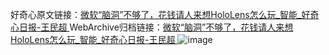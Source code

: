 好奇心原文链接：[微软“脑洞”不够了，花钱请人来想HoloLens怎么玩_智能_好奇心日报-王民超 ](https://www.qdaily.com/articles/11759.html)
WebArchive归档链接：[微软“脑洞”不够了，花钱请人来想HoloLens怎么玩_智能_好奇心日报-王民超 ](http://web.archive.org/web/20160501203536/http://www.qdaily.com/articles/11759.html)
![image](http://ww3.sinaimg.cn/large/007d5XDply1g3walhaqxsj30u03iohdt)